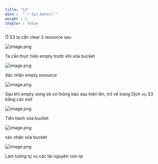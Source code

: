 ```yaml
---
title: "S3"
date :  "`r Sys.Date()`" 
weight : 2
chapter : false
---
```


Ở S3 ta cần clear 2 resource sau

![image.png](/images/S3%201e967f97bd6b44cb87a6ba7401452fde/image%202.png)

Ta cần thực hiên empty trước khi xóa bucket

![image.png](/images/S3%201e967f97bd6b44cb87a6ba7401452fde/image%203.png)

Xác nhận empty resource

![image.png](/images/S3%201e967f97bd6b44cb87a6ba7401452fde/image%204.png)

Sau khi empty xong sẽ có thông báo sau hiện lên, trở về trang Dịch vụ S3 bằng các exit

![image.png](/images/S3%201e967f97bd6b44cb87a6ba7401452fde/image%205.png)

Tiến hanh xóa bucket

![image.png](/images/S3%201e967f97bd6b44cb87a6ba7401452fde/image%206.png)

xác nhận xóa bucket

![image.png](/images/S3%201e967f97bd6b44cb87a6ba7401452fde/image%207.png)

Làm tương tự vs các tài nguyên còn lại